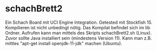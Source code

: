 # schachBrett2
Ein Schach Board mit UCI Engine Integration.
Getested mit Stockfish 15.
Kompilieren ist nicht unbedingt nötig. Das Kompilat befindet sich im lib Ordner.
Aufrufen kann man mittels des Skripts schachBrett2.sh (Linux). Zuvor sollte Java installiert sein (mindestens Version 11).
Kann man z.B. mittles "apt-get install openjdk-11-jdk" machen (Ubuntu).
